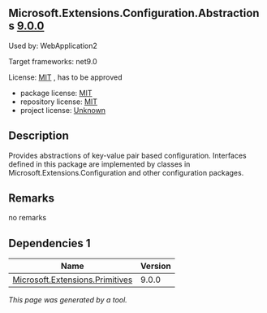 Microsoft.Extensions.Configuration.Abstractions [9.0.0](https://www.nuget.org/packages/Microsoft.Extensions.Configuration.Abstractions/9.0.0)
--------------------

Used by: WebApplication2

Target frameworks: net9.0

License: [MIT](../../../../licenses/mit) , has to be approved

- package license: [MIT](https://licenses.nuget.org/MIT) 
- repository license: [MIT](https://github.com/dotnet/runtime) 
- project license: [Unknown](https://dot.net/) 

Description
-----------
Provides abstractions of key-value pair based configuration. Interfaces defined in this package are implemented by classes in Microsoft.Extensions.Configuration and other configuration packages.

Remarks
-----------
no remarks


Dependencies 1
-----------

|Name|Version|
|----------|:----|
|[Microsoft.Extensions.Primitives](../../../../packages/nuget.org/microsoft.extensions.primitives/9.0.0)|9.0.0|

*This page was generated by a tool.*